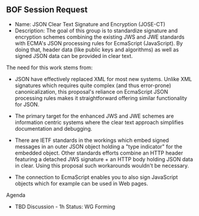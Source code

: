 ## BOF Session Request

- Name: JSON Clear Text Signature and Encryption (JOSE-CT)
- Description:
The goal of this group is to standardize signature and encryption schemes combining the existing JWS and JWE standards with ECMA's JSON processing rules for EcmaScript (JavaScript).   By doing that, header data (like public keys and algorithms) as well as signed JSON data can be provided in clear text.

The need for this work stems from: 
- JSON have effectively replaced XML for most new systems. Unlike XML signatures which requires quite complex (and thus error-prone) canonicalization, this proposal's reliance on EcmaScript JSON processing rules makes it straightforward offering similar functionality for JSON.

- The primary target for the enhanced JWS and JWE schemes are information centric systems where the clear text approach simplifies documentation and debugging.

- There are IETF standards in the workings which embed signed messages in an outer JSON object holding a "type indicator" for the embedded object.  Other standards efforts combine an HTTP header featuring a detached JWS signature + an HTTP body holding JSON data in clear.  Using this proposal such workarounds wouldn't be necessary.

- The connection to EcmaScript enables you to also sign JavaScript objects which for example can be used in Web pages.

Agenda
- TBD
Discussion - 1h
Status: WG Forming

